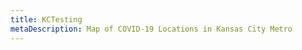 ```yaml
---
title: KCTesting
metaDescription: Map of COVID-19 Locations in Kansas City Metro
---
```

<script src="https://awesome-table.com/AwesomeTableInclude.js"></script>
<div data-type="AwesomeTableView" data-hide-filters="true" data-filters="" data-viewID="-M7IzhZjxvfs3UpYvW0Z"></div>